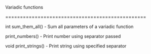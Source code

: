 Variadic functions


================================================


int sum_them_all() - Sum all parameters of a variadic function


print_numbers() - Print number using separator passed


void print_strings() - Print string using specified separator


